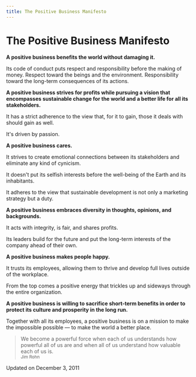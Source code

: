 ```yaml
---
title: The Positive Business Manifesto
---
```


# The Positive Business Manifesto

**A positive business benefits the world without damaging it.**

Its code of conduct puts respect and responsibility before the making of
money. Respect toward the beings and the environment. Responsibility toward
the long-term consequences of its actions.

**A positive business strives for profits while pursuing a vision that
encompasses sustainable change for the world and a better life for all its
stakeholders.**

It has a strict adherence to the view that, for it to gain, those it deals
with should gain as well.

It's driven by passion.

**A positive business cares.**

It strives to create emotional connections between its stakeholders and
eliminate any kind of cynicism.

It doesn't put its selfish interests before the well-being of the Earth and
its inhabitants.

It adheres to the view that sustainable development is not only a marketing
strategy but a duty.

**A positive business embraces diversity in thoughts, opinions, and
backgrounds.**

It acts with integrity, is fair, and shares profits.

Its leaders build for the future and put the long-term interests of the
company ahead of their own.

**A positive business makes people happy.**

It trusts its employees, allowing them to thrive and develop full lives
outside of the workplace.

From the top comes a positive energy that trickles up and sideways through
the entire organization.

**A positive business is willing to sacrifice short-term benefits in order to
protect its culture and prosperity in the long run.**

Together with all its employees, a positive business is on a mission to make
the impossible possible — to make the world a better place.

> We become a powerful force when each of us understands how powerful all of
us are and when all of us understand how valuable each of us is.  
<small>Jim Rohn</small>

<time datetime="2011-12-03" pudate="true" class="article-time">Updated on December 3, 2011</time>
